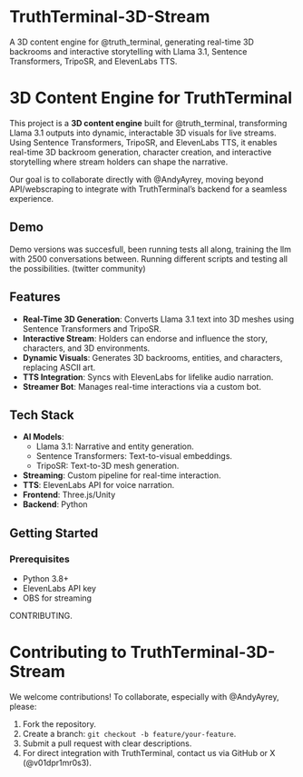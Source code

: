 # TruthTerminal-3D-Stream
A 3D content engine for @truth_terminal, generating real-time 3D backrooms and interactive storytelling with Llama 3.1, Sentence Transformers, TripoSR, and ElevenLabs TTS.
# 3D Content Engine for TruthTerminal

This project is a **3D content engine** built for @truth_terminal, transforming Llama 3.1 outputs into dynamic, interactable 3D visuals for live streams. Using Sentence Transformers, TripoSR, and ElevenLabs TTS, it enables real-time 3D backroom generation, character creation, and interactive storytelling where stream holders can shape the narrative.

Our goal is to collaborate directly with @AndyAyrey, moving beyond API/webscraping to integrate with TruthTerminal’s backend for a seamless experience.

##  Demo
Demo versions was succesfull, been running tests all along, training the llm with 2500 conversations between. Running different scripts and testing all the possibilities. (twitter community)
##  Features
- **Real-Time 3D Generation**: Converts Llama 3.1 text into 3D meshes using Sentence Transformers and TripoSR.
- **Interactive Stream**: Holders can endorse and influence the story, characters, and 3D environments.
- **Dynamic Visuals**: Generates 3D backrooms, entities, and characters, replacing ASCII art.
- **TTS Integration**: Syncs with ElevenLabs for lifelike audio narration.
- **Streamer Bot**: Manages real-time interactions via a custom bot.

##  Tech Stack
- **AI Models**:
  - Llama 3.1: Narrative and entity generation.
  - Sentence Transformers: Text-to-visual embeddings.
  - TripoSR: Text-to-3D mesh generation.
- **Streaming**: Custom pipeline for real-time interaction.
- **TTS**: ElevenLabs API for voice narration.
- **Frontend**: Three.js/Unity
- **Backend**: Python

##  Getting Started
### Prerequisites
- Python 3.8+
- ElevenLabs API key
- OBS for streaming

CONTRIBUTING.
# Contributing to TruthTerminal-3D-Stream

We welcome contributions! To collaborate, especially with @AndyAyrey, please:
1. Fork the repository.
2. Create a branch: `git checkout -b feature/your-feature`.
3. Submit a pull request with clear descriptions.
4. For direct integration with TruthTerminal, contact us via GitHub or X (@v01dpr1mr0s3).
